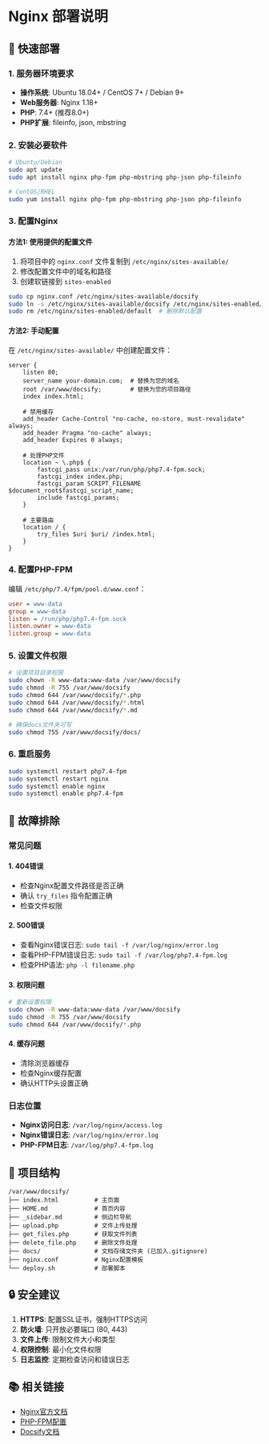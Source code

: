 # Nginx 部署说明

## 🚀 快速部署

### 1. 服务器环境要求

- **操作系统**: Ubuntu 18.04+ / CentOS 7+ / Debian 9+
- **Web服务器**: Nginx 1.18+
- **PHP**: 7.4+ (推荐8.0+)
- **PHP扩展**: fileinfo, json, mbstring

### 2. 安装必要软件

```bash
# Ubuntu/Debian
sudo apt update
sudo apt install nginx php-fpm php-mbstring php-json php-fileinfo

# CentOS/RHEL
sudo yum install nginx php-fpm php-mbstring php-json php-fileinfo
```

### 3. 配置Nginx

#### 方法1: 使用提供的配置文件

1. 将项目中的 `nginx.conf` 文件复制到 `/etc/nginx/sites-available/`
2. 修改配置文件中的域名和路径
3. 创建软链接到 `sites-enabled`

```bash
sudo cp nginx.conf /etc/nginx/sites-available/docsify
sudo ln -s /etc/nginx/sites-available/docsify /etc/nginx/sites-enabled/
sudo rm /etc/nginx/sites-enabled/default  # 删除默认配置
```

#### 方法2: 手动配置

在 `/etc/nginx/sites-available/` 中创建配置文件：

```nginx
server {
    listen 80;
    server_name your-domain.com;  # 替换为您的域名
    root /var/www/docsify;        # 替换为您的项目路径
    index index.html;

    # 禁用缓存
    add_header Cache-Control "no-cache, no-store, must-revalidate" always;
    add_header Pragma "no-cache" always;
    add_header Expires 0 always;

    # 处理PHP文件
    location ~ \.php$ {
        fastcgi_pass unix:/var/run/php/php7.4-fpm.sock;
        fastcgi_index index.php;
        fastcgi_param SCRIPT_FILENAME $document_root$fastcgi_script_name;
        include fastcgi_params;
    }

    # 主要路由
    location / {
        try_files $uri $uri/ /index.html;
    }
}
```

### 4. 配置PHP-FPM

编辑 `/etc/php/7.4/fpm/pool.d/www.conf`：

```ini
user = www-data
group = www-data
listen = /run/php/php7.4-fpm.sock
listen.owner = www-data
listen.group = www-data
```

### 5. 设置文件权限

```bash
# 设置项目目录权限
sudo chown -R www-data:www-data /var/www/docsify
sudo chmod -R 755 /var/www/docsify
sudo chmod 644 /var/www/docsify/*.php
sudo chmod 644 /var/www/docsify/*.html
sudo chmod 644 /var/www/docsify/*.md

# 确保docs文件夹可写
sudo chmod 755 /var/www/docsify/docs/
```

### 6. 重启服务

```bash
sudo systemctl restart php7.4-fpm
sudo systemctl restart nginx
sudo systemctl enable nginx
sudo systemctl enable php7.4-fpm
```

## 🔧 故障排除

### 常见问题

#### 1. 404错误
- 检查Nginx配置文件路径是否正确
- 确认 `try_files` 指令配置正确
- 检查文件权限

#### 2. 500错误
- 查看Nginx错误日志: `sudo tail -f /var/log/nginx/error.log`
- 查看PHP-FPM错误日志: `sudo tail -f /var/log/php7.4-fpm.log`
- 检查PHP语法: `php -l filename.php`

#### 3. 权限问题
```bash
# 重新设置权限
sudo chown -R www-data:www-data /var/www/docsify
sudo chmod -R 755 /var/www/docsify
sudo chmod 644 /var/www/docsify/*.php
```

#### 4. 缓存问题
- 清除浏览器缓存
- 检查Nginx缓存配置
- 确认HTTP头设置正确

### 日志位置

- **Nginx访问日志**: `/var/log/nginx/access.log`
- **Nginx错误日志**: `/var/log/nginx/error.log`
- **PHP-FPM日志**: `/var/log/php7.4-fpm.log`

## 📁 项目结构

```
/var/www/docsify/
├── index.html          # 主页面
├── HOME.md             # 首页内容
├── _sidebar.md         # 侧边栏导航
├── upload.php          # 文件上传处理
├── get_files.php       # 获取文件列表
├── delete_file.php     # 删除文件处理
├── docs/               # 文档存储文件夹 (已加入.gitignore)
├── nginx.conf          # Nginx配置模板
└── deploy.sh           # 部署脚本
```

## 🔒 安全建议

1. **HTTPS**: 配置SSL证书，强制HTTPS访问
2. **防火墙**: 只开放必要端口 (80, 443)
3. **文件上传**: 限制文件大小和类型
4. **权限控制**: 最小化文件权限
5. **日志监控**: 定期检查访问和错误日志

## 📚 相关链接

- [Nginx官方文档](https://nginx.org/en/docs/)
- [PHP-FPM配置](https://www.php.net/manual/en/install.fpm.php)
- [Docsify文档](https://docsify.js.org/)
